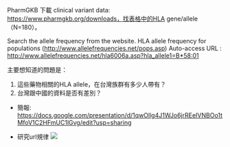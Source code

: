 PharmGKB 下載 clinical variant data: https://www.pharmgkb.org/downloads，找表格中的HLA gene/allele （N=180）。

Search the allele frequency from the website.
HLA allele frequency for populations (http://www.allelefrequencies.net/pops.asp) 
Auto-access URL : http://www.allelefrequencies.net/hla6006a.asp?hla_allele1=B*58:01

主要想知道的問題是：
1. 這些藥物相關的HLA allele，在台灣族群有多少人帶有？
2. 台灣跟中國的資料是否有差別？

- 簡報:
https://docs.google.com/presentation/d/1qwOllg4J1WJo6jrREeIVNBOo1tMfoV1C2HFmUC1lGvg/edit?usp=sharing

- 研究url規律
![](https://i.imgur.com/W0oqpxV.png)